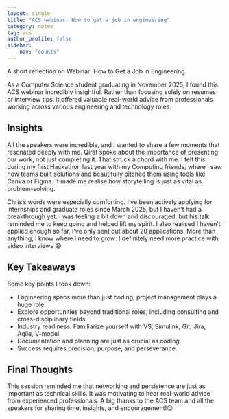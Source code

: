 ```yaml
---
layout: single
title: "ACS webinar: How to get a job in engineering"
category: notes
tag: acs
author_profile: false
sidebar:
    nav: "counts"
---
```


A short reflection on Webinar: How to Get a Job in Engineering.

As a Computer Science student graduating in November 2025, I found this ACS webinar incredibly insightful. Rather than focusing solely on resumes or interview tips, it offered valuable real-world advice from professionals working across various engineering and technology roles.


## Insights
All the speakers were incredible, and I wanted to share a few moments that resonated deeply with me.
Qirat spoke about the importance of presenting our work, not just completing it. That struck a chord with me. I felt this during my first Hackathon last year with my Computing friends, where I saw how teams built solutions and beautifully pitched them using tools like Canva or Figma. It made me realise how storytelling is just as vital as problem-solving.

Chris’s words were especially comforting. I’ve been actively applying for internships and graduate roles since March 2025, but I haven’t had a breakthrough yet. I was feeling a bit down and discouraged, but his talk reminded me to keep going and helped lift my spirit.
I also realised I haven’t applied enough so far, I’ve only sent out about 20 applications. More than anything, I know where I need to grow: I definitely need more practice with video interviews 😅


## Key Takeaways
Some key points I took down:
- Engineering spans more than just coding, project management plays a huge role.
- Explore opportunities beyond traditional roles, including consulting and cross-disciplinary fields.
- Industry readiness: Familiarize yourself with VS, Simulink, Git, Jira, Agile, V-model.
- Documentation and planning are just as crucial as coding.
- Success requires precision, purpose, and perseverance.


## Final Thoughts
This session reminded me that networking and persistence are just as important as technical skills. It was motivating to hear real-world advice from experienced professionals. 
A big thanks to the ACS team and all the speakers for sharing time, insights, and encouragement!😊
